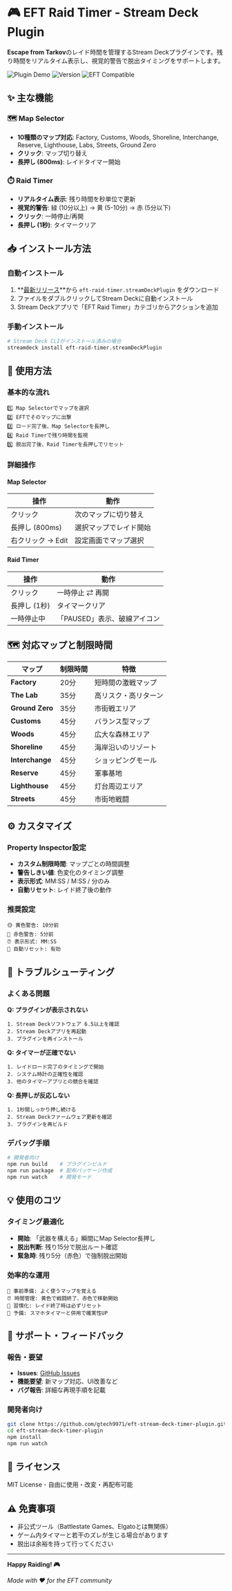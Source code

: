 # 🎮 EFT Raid Timer - Stream Deck Plugin

**Escape from Tarkov**のレイド時間を管理するStream Deckプラグインです。残り時間をリアルタイム表示し、視覚的警告で脱出タイミングをサポートします。

![Plugin Demo](https://img.shields.io/badge/Stream%20Deck-Plugin-00d4aa)
![Version](https://img.shields.io/badge/Version-1.0.0-blue)
![EFT Compatible](https://img.shields.io/badge/EFT-Compatible-orange)

## ✨ 主な機能

### 🗺️ **Map Selector**
- **10種類のマップ対応**: Factory, Customs, Woods, Shoreline, Interchange, Reserve, Lighthouse, Labs, Streets, Ground Zero
- **クリック**: マップ切り替え
- **長押し (800ms)**: レイドタイマー開始

### ⏱️ **Raid Timer**
- **リアルタイム表示**: 残り時間を秒単位で更新
- **視覚的警告**: 緑 (10分以上) → 黄 (5-10分) → 赤 (5分以下)
- **クリック**: 一時停止/再開
- **長押し (1秒)**: タイマークリア

## 📥 インストール方法

### 自動インストール
1. **[最新リリース](https://github.com/gtech9971/eft-stream-deck-timer-plugin/releases)**から `eft-raid-timer.streamDeckPlugin` をダウンロード
2. ファイルをダブルクリックしてStream Deckに自動インストール
3. Stream Deckアプリで「EFT Raid Timer」カテゴリからアクションを追加

### 手動インストール
```bash
# Stream Deck CLIがインストール済みの場合
streamdeck install eft-raid-timer.streamDeckPlugin
```

## 🎯 使用方法

### 基本的な流れ
```
1️⃣ Map Selectorでマップを選択
2️⃣ EFTでそのマップに出撃
3️⃣ ロード完了後、Map Selectorを長押し
4️⃣ Raid Timerで残り時間を監視
5️⃣ 脱出完了後、Raid Timerを長押しでリセット
```

### 詳細操作

#### **Map Selector**
| 操作 | 動作 |
|------|------|
| クリック | 次のマップに切り替え |
| 長押し (800ms) | 選択マップでレイド開始 |
| 右クリック → Edit | 設定画面でマップ選択 |

#### **Raid Timer**
| 操作 | 動作 |
|------|------|
| クリック | 一時停止 ⇄ 再開 |
| 長押し (1秒) | タイマークリア |
| 一時停止中 | 「PAUSED」表示、破線アイコン |

## 🗺️ 対応マップと制限時間

| マップ | 制限時間 | 特徴 |
|--------|----------|------|
| **Factory** | 20分 | 短時間の激戦マップ |
| **The Lab** | 35分 | 高リスク・高リターン |
| **Ground Zero** | 35分 | 市街戦エリア |
| **Customs** | 45分 | バランス型マップ |
| **Woods** | 45分 | 広大な森林エリア |
| **Shoreline** | 45分 | 海岸沿いのリゾート |
| **Interchange** | 45分 | ショッピングモール |
| **Reserve** | 45分 | 軍事基地 |
| **Lighthouse** | 45分 | 灯台周辺エリア |
| **Streets** | 45分 | 市街地戦闘 |

## ⚙️ カスタマイズ

### Property Inspector設定
- **カスタム制限時間**: マップごとの時間調整
- **警告しきい値**: 色変化のタイミング調整
- **表示形式**: MM:SS / M:SS / 分のみ
- **自動リセット**: レイド終了後の動作

### 推奨設定
```
🟡 黄色警告: 10分前
🔴 赤色警告: 5分前
⏰ 表示形式: MM:SS
🔄 自動リセット: 有効
```

## 🔧 トラブルシューティング

### よくある問題

**Q: プラグインが表示されない**
```
1. Stream Deckソフトウェア 6.5以上を確認
2. Stream Deckアプリを再起動
3. プラグインを再インストール
```

**Q: タイマーが正確でない**
```
1. レイドロード完了のタイミングで開始
2. システム時計の正確性を確認
3. 他のタイマーアプリとの競合を確認
```

**Q: 長押しが反応しない**
```
1. 1秒間しっかり押し続ける
2. Stream Deckファームウェア更新を確認
3. プラグインを再ビルド
```

### デバッグ手順
```bash
# 開発者向け
npm run build    # プラグインビルド
npm run package  # 配布パッケージ作成
npm run watch    # 開発モード
```

## 💡 使用のコツ

### タイミング最適化
- **開始**: 「武器を構える」瞬間にMap Selector長押し
- **脱出判断**: 残り15分で脱出ルート確認
- **緊急時**: 残り5分（赤色）で強制脱出開始

### 効率的な運用
```
🎯 事前準備: よく使うマップを覚える
⏰ 時間管理: 黄色で戦闘終了、赤色で移動開始
🔄 習慣化: レイド終了時は必ずリセット
📱 予備: スマホタイマーと併用で確実性UP
```

## 🤝 サポート・フィードバック

### 報告・要望
- **Issues**: [GitHub Issues](https://github.com/gtech9971/eft-stream-deck-timer-plugin/issues)
- **機能要望**: 新マップ対応、UI改善など
- **バグ報告**: 詳細な再現手順を記載

### 開発者向け
```bash
git clone https://github.com/gtech9971/eft-stream-deck-timer-plugin.git
cd eft-stream-deck-timer-plugin
npm install
npm run watch
```

## 📄 ライセンス

MIT License - 自由に使用・改変・再配布可能

## ⚠️ 免責事項

- 非公式ツール（Battlestate Games、Elgatoとは無関係）
- ゲーム内タイマーと若干のズレが生じる場合があります
- 脱出は余裕を持って行ってください

---

**Happy Raiding! 🎮**

*Made with ❤️ for the EFT community*